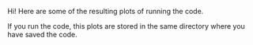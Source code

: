 Hi!
Here are some of the resulting plots of running the code.

If you run the code, this plots are stored in the same directory where you have saved the code.
